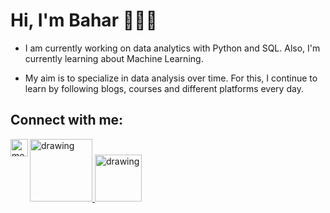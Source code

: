 # Hi, I'm Bahar 👩🏼‍💻

- I am currently working on data analytics with Python and SQL. Also, I'm currently learning about Machine Learning.

- My aim is to specialize in data analysis over time. For this, I continue to learn by following blogs, courses and different platforms every day. 



## Connect with me:

<a href="https://www.linkedin.com/in/baharzurnaci/"><img src="https://res.cloudinary.com/importdata/image/upload/v1595012354/linkedin_t9qiwy.png" alt="drawing" width="100"/>
</a>
<a href="https://medium.com/@baharzurnaci/"><img align="left" alt="medium" width="28px" src ="https://cdn.iconscout.com/icon/free/png-512/medium-47-433328.png"/></a>
<a href="https://www.kaggle.com/baharz6"><img src="https://res.cloudinary.com/importdata/image/upload/v1595012924/kaggle_ksaktb.png" alt="drawing" width="75"/>
</a>
